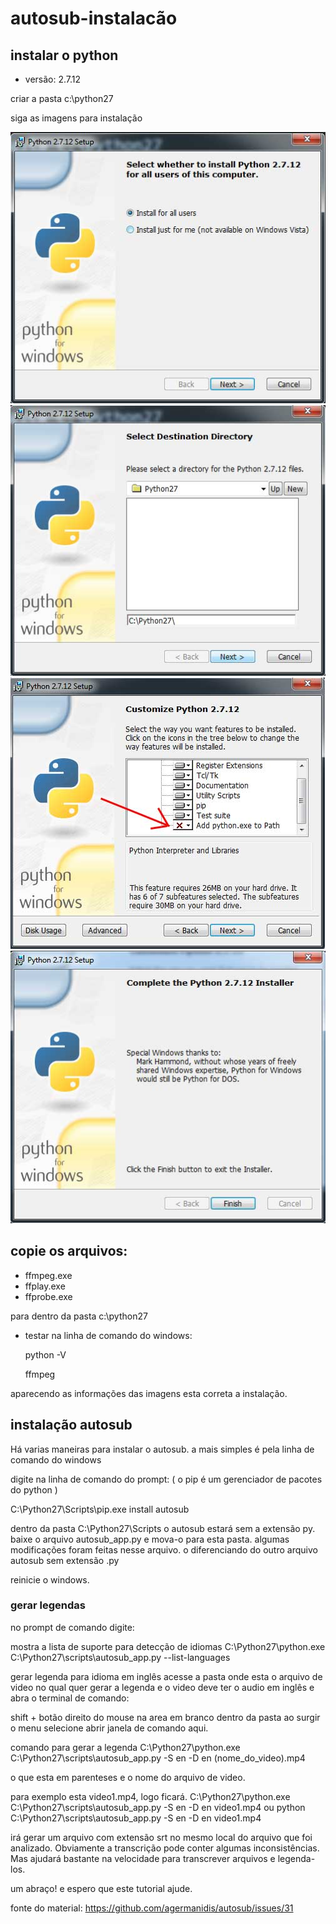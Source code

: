 # autosub-instalacão

## instalar o python

- versão: 2.7.12 

criar a pasta c:\python27

siga as imagens para instalação

![passos para instalação](/img/py01.jpg "python instalação")
![passos para instalação](/img/py02.jpg "python instalação")
![passos para instalação](/img/py03.jpg "python instalação")
![passos para instalação](/img/py04.jpg "python instalação")

## copie os arquivos: 

- ffmpeg.exe
- ffplay.exe
- ffprobe.exe

para dentro da pasta c:\python27

- testar na linha de comando do windows:
   
  python -V

  ffmpeg

aparecendo as informações das imagens esta correta a instalação.

## instalação autosub

Há varias maneiras para instalar o autosub. a mais simples
é pela linha de comando do windows

digite na linha de comando do prompt: ( o pip é um gerenciador de pacotes do python )

C:\Python27\Scripts\pip.exe install autosub

dentro da pasta C:\Python27\Scripts o autosub estará sem a 
extensão py. baixe o arquivo autosub_app.py e mova-o para esta
pasta. algumas modificações foram feitas nesse arquivo. o diferenciando
do outro arquivo autosub sem extensão .py

reinicie o windows.

### gerar legendas

no prompt de comando digite:

mostra a lista de suporte para detecção de idiomas
C:\Python27\python.exe C:\Python27\scripts\autosub_app.py --list-languages

gerar legenda para idioma em inglês  acesse a pasta onde esta o arquivo de video no
qual quer gerar a legenda e o video deve ter o audio em inglês e abra o terminal de comando:

shift + botão direito do mouse na area em branco dentro da pasta
ao surgir o menu selecione abrir janela de comando aqui.

comando para gerar a legenda
C:\Python27\python.exe C:\Python27\scripts\autosub_app.py -S en -D en (nome_do_video).mp4

o que esta em parenteses e o nome do arquivo de video.

para exemplo esta video1.mp4, logo ficará.
C:\Python27\python.exe C:\Python27\scripts\autosub_app.py -S en -D en video1.mp4
ou
python C:\Python27\scripts\autosub_app.py -S en -D en video1.mp4

irá gerar um arquivo com extensão srt no mesmo local do arquivo que foi analizado.
Obviamente a transcrição pode conter algumas inconsistências.
Mas ajudará bastante na velocidade para transcrever arquivos
e legenda-los.


um abraço! e espero que este tutorial ajude.

fonte do material: https://github.com/agermanidis/autosub/issues/31
